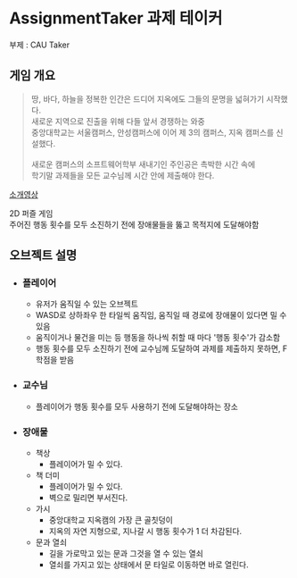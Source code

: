 # AssignmentTaker 과제 테이커
부제 : CAU Taker

## 게임 개요
> 땅, 바다, 하늘을 정복한 인간은 드디어 지옥에도 그들의 문명을 넓혀가기 시작했다.\
새로운 지역으로 진출을 위해 다들 앞서 경쟁하는 와중\
중앙대학교는 서울캠퍼스, 안성캠퍼스에 이어 제 3의 캠퍼스, 지옥 캠퍼스를 신설했다.\
\
새로운 캠퍼스의 소프트웨어학부 새내기인 주인공은 촉박한 시간 속에\
학기말 과제들을 모든 교수님께 시간 안에 제출해야 한다.

[소개영상](https://youtu.be/JSyb0qBkaOw)


2D 퍼즐 게임\
주어진 행동 횟수를 모두 소진하기 전에
장애물들을 뚫고 목적지에 도달해야함

## 오브젝트 설명
* ### 플레이어
  * 유저가 움직일 수 있는 오브젝트
  * WASD로 상하좌우 한 타일씩 움직임, 움직일 때 경로에 장애물이 있다면 밀 수 있음
  * 움직이거나 물건을 미는 등 행동을 하나씩 취할 때 마다 '행동 횟수'가 감소함
  * 행동 횟수를 모두 소진하기 전에 교수님께 도달하여 과제를 제출하지 못하면, F학점을 받음
  
* ### 교수님
  * 플레이어가 행동 횟수를 모두 사용하기 전에 도달해야하는 장소
  
* ### 장애물
  * 책상
    * 플레이어가 밀 수 있다.
  * 책 더미
    * 플레이어가 밀 수 있다.
    * 벽으로 밀리면 부서진다.
  * 가시
    * 중앙대학교 지옥캠의 가장 큰 골칫덩이
    * 지옥의 자연 지형으로, 지나갈 시 행동 횟수가 1 더 차감된다.
  * 문과 열쇠
    * 길을 가로막고 있는 문과 그것을 열 수 있는 열쇠
    * 열쇠를 가지고 있는 상태에서 문 타일로 이동하면 바로 열린다.
